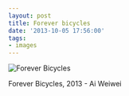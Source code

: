 ```yaml
---
layout: post
title: Forever bicycles
date: '2013-10-05 17:56:00'
tags:
- images
---
```


![Forever Bicycles](https://lh3.googleusercontent.com/A-hox24sIXTqxm9ziLQskk_YhixbT2y-qH0Evpp5R3R6uob1-ULue4R7361J0Hp4xQwKicXn2WtmHDgSimV6cobUSWEZ7gVzlEHqU-MyXz5qQ8bEqWqJY_Cxwf-qUN1sERhwkxUkeQDFiSbSDluTYWMQmmGRHBatDifs58IOBRcyDfL_wecvrLbW-MmQo5rkexciYW4Xlqg2QnmPFqzi4cCW4t_pOP1Bga3uNn4q0-iZgZy9g3vjzmIMhUc9yUjSp6SCJ3eRpz5D7de2aoWpwWxLgBkWqAzN46lUA8nSkdqCrhQQh_dQgIbnglXAJm8fpTQh8jw01hghb-W4HCxyfJLrXPzoCP5lnaEfQPlx8nKaVNZfzEUguuK9hexeOK8uIbibIfbG--5zBlFoRuta0M4hMiyA9AR2Z5oHexaB6QsjZEB1ekDMou7mn3QVacCPgs2lvlglHRij9VsUaC0UQ9duXXhYI6t1WCWlpyOX-p5EMK9Il7h6c5hw6u1OF1m0uChjQ3C0TPw22PYqDZW_vDx37Gq1sm_5fvFraIFjY_0RyADlJGMuWM3kfolEfm8QpiZ97FgANFeChtX4noAmOAABlDOxuD7hQPFM0aDVitjGeAXgZxZ0sg=s612-no)  

Forever Bicycles, 2013 - Ai Weiwei